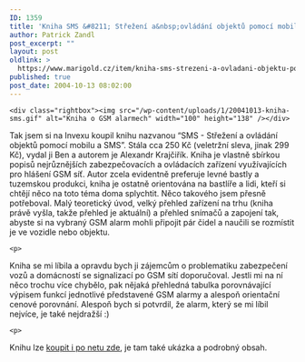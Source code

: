 ```yaml
---
ID: 1359
title: 'Kniha SMS &#8211; Střežení a&nbsp;ovládání objektů pomocí mobilu a&nbsp;SMS'
author: Patrick Zandl
post_excerpt: ""
layout: post
oldlink: >
  https://www.marigold.cz/item/kniha-sms-strezeni-a-ovladani-objektu-pomoci-mobilu-a-sms
published: true
post_date: 2004-10-13 08:02:00
---
```

	<div class="rightbox"><img src="/wp-content/uploads/1/20041013-kniha-sms.gif" alt="Kniha o GSM alarmech" width="100" height="138" /></div>
Tak jsem si na Invexu koupil knihu nazvanou &#8220;SMS - Střežení a ovládání objektů pomocí mobilu a SMS&#8221;. Stála cca 250 Kč (veletržní sleva, jinak 299 Kč), vydal ji Ben a autorem je Alexandr Krajčiřík. Kniha je vlastně sbírkou popisů nejrůznějších zabezpečovacích a ovládacích zařízení využívajících pro hlášení GSM síť. Autor zcela evidentně preferuje levné bastly a tuzemskou produkci, kniha je ostatně orientována na bastlíře a lidi, kteří si chtějí něco na toto téma doma splychtit. Něco takového jsem přesně potřeboval. Malý teoretický úvod, velký přehled zařízení na trhu (kniha právě vyšla, takže přehled je aktuální) a přehled snímačů a zapojení tak, abyste si na vybraný GSM alarm mohli připojit pár čidel a naučili se rozmístit je ve vozidle nebo objektu. </p>

	<p>
Kniha se mi líbila a opravdu bych ji zájemcům o problematiku zabezpečení vozů a domácností se signalizací po GSM sítí doporučoval. Jestli mi na ní něco trochu více chybělo, pak nějaká přehledná tabulka porovnávající výpisem funkcí jednotlivé představené GSM alarmy a alespoň orientační cenové porovnání. Alespoň bych si potvrdil, že alarm, který se mi líbil nejvíce, je také nejdražší :)</p>

	<p>
Knihu lze <a href="http://shop.ben.cz/">koupit i po netu zde</a>, je tam také ukázka a podrobný obsah.
</p>
